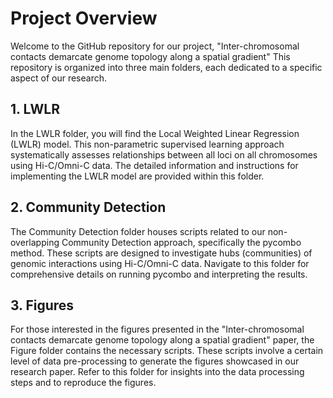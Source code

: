 # Project Overview

Welcome to the GitHub repository for our project, "Inter-chromosomal contacts demarcate genome topology along a spatial gradient" This repository is organized into three main folders, each dedicated to a specific aspect of our research.

## 1. LWLR

In the LWLR folder, you will find the Local Weighted Linear Regression (LWLR) model. This non-parametric supervised learning approach systematically assesses relationships between all loci on all chromosomes using Hi-C/Omni-C data. The detailed information and instructions for implementing the LWLR model are provided within this folder.

## 2. Community Detection

The Community Detection folder houses scripts related to our non-overlapping Community Detection approach, specifically the pycombo method. These scripts are designed to investigate hubs (communities) of genomic interactions using Hi-C/Omni-C data. Navigate to this folder for comprehensive details on running pycombo and interpreting the results.

## 3. Figures

For those interested in the figures presented in the "Inter-chromosomal contacts demarcate genome topology along a spatial gradient" paper, the Figure folder contains the necessary scripts. These scripts involve a certain level of data pre-processing to generate the figures showcased in our research paper. Refer to this folder for insights into the data processing steps and to reproduce the figures.

